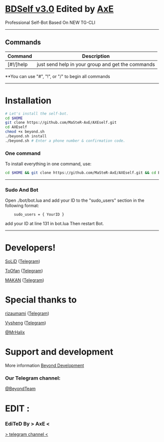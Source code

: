 # [BDSelf v3.0](https://telegram.me/BeyondTeam) Edited by [AxE](https://telegram.me/MaSteR_AxE)

Professional Self-Bot Based On NEW TG-CLI


* * *

## Commands

| Command | Description |
|--------|------------|
| [#!/]help | just send help in your group and get the commands |

**You can use "#", "!", or "/" to begin all commands

* * *

# Installation

```sh
# Let's install the self-bot.
cd $HOME
git clone https://github.com/MaSteR-AxE/AXEself.git
cd AXEself
chmod +x beyond.sh
./beyond.sh install
./beyond.sh # Enter a phone number & confirmation code.
```
### One command
To install everything in one command, use:
```sh
cd $HOME && git clone https://github.com/MaSteR-AxE/AXEself.git && cd BDSelf && chmod +x beyond.sh && ./beyond.sh install && ./beyond.sh
```

* * *

### Sudo And Bot

Open ./bot/bot.lua and add your ID to the "sudo_users" section in the following format:
```
    sudo_users = { YourID }
```
add your ID at line 131 in bot.lua
Then restart Bot.

* * *

# Developers!

[SoLiD](https://github.com/solid021) ([Telegram](https://telegram.me/SoLiD))

[ToOfan](https://github.com/To0fan) ([Telegram](https://telegram.me/ToOfan))

[MAKAN](https://github.com/makanj) ([Telegram](https://telegram.me/MAKAN))

# Special thanks to
[rizaumami](https://github.com/rizaumami) ([Telegram](https://telegram.me/kuncen))

[Vysheng](https://github.com/Vysheng) ([Telegram](https://telegram.me/Vysheng))

[@MrHalix](https://telegram.me/MrHalix)

# Support and development

More information [Beyond Development](https://telegram.me/joinchat/AAAAAD9JFZlMveUl8q99gA)

### Our Telegram channel:

[@BeyondTeam](https://telegram.me/BeyondTeam)

# EDIT :

### EdiTeD By > AxE <
[> telegram channel <](https://telegram.me/MaSteR_AxE)

